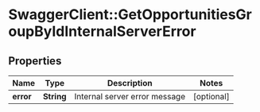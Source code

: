 # SwaggerClient::GetOpportunitiesGroupByIdInternalServerError

## Properties
Name | Type | Description | Notes
------------ | ------------- | ------------- | -------------
**error** | **String** | Internal server error message | [optional] 


